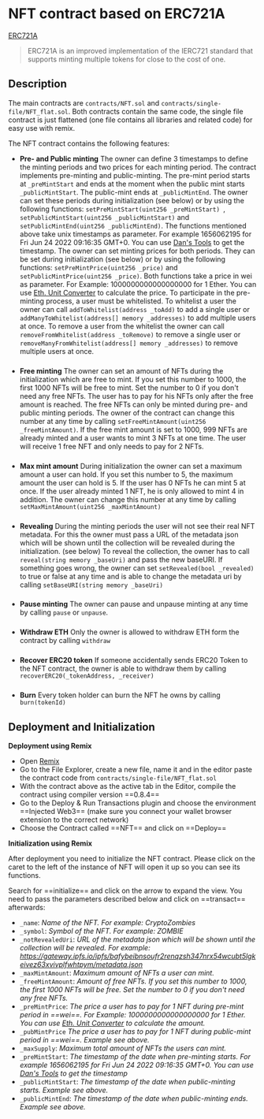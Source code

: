 # NFT contract based on ERC721A
[ERC721A](https://www.erc721a.org/)
> ERC721A is an improved implementation of the IERC721 standard that supports minting multiple tokens for close to the cost of one.

## Description

The main contracts are `contracts/NFT.sol` and `contracts/single-file/NFT_flat.sol`. Both contracts contain the same code, the single file contract is just flattened (one file contains all libraries and related code) for easy use with remix.

The NFT contract contains the following features:

- **Pre- and Public minting**
  The owner can define 3 timestamps to define the minting periods and two prices for each minting period. The contract implements pre-minting and public-minting. The pre-mint period starts at `_preMintStart` and ends at the moment when the public mint starts `_publicMintStart`. The public-mint ends at `_publicMintEnd`. The owner can set these periods during initialization (see below) or by using the following functions:
  `setPreMintStart(uint256 _preMintStart) `, `setPublicMintStart(uint256 _publicMintStart)` and `setPublicMintEnd(uint256 _publicMintEnd)`.
  The functions mentioned above take unix timestamps as parameter. For example 1656062195 for Fri Jun 24 2022 09:16:35 GMT+0. You can use [Dan's Tools](https://www.unixtimestamp.com/) to get the timestamp.
  The owner can set minting prices for both periods. They can be set during initialization (see below) or by using the following functions:
  `setPreMintPrice(uint256 _price)` and `setPublicMintPrice(uint256 _price)`. Both functions take a price in wei as parameter. For Example: 1000000000000000000 for 1 Ether. You can use [Eth. Unit Converter](https://eth-converter.com/) to calculate the price.
  To participate in the pre-minting process, a user must be whitelisted.
  To whitelist a user the owner can call `addToWhitelist(address _toAdd)` to add a single user or `addManyToWhitelist(address[] memory _addresses)` to add multiple users at once.
  To remove a user from the whitelist the owner can call `removeFromWhitelist(address _toRemove)` to remove a single user or `removeManyFromWhitelist(address[] memory _addresses)` to remove multiple users at once.
  
  ### 

- **Free minting**
  The owner can set an amount of NFTs during the initialization which are free to mint. If you set this number to 1000, the first 1000 NFTs will be free to mint. Set the number to 0 if you don't need any free NFTs.
  The user has to pay for his NFTs only after the free amount is reached.
  The free NFTs can only be minted during pre- and public minting periods.
  The owner of the contract can change this number at any time by calling `setFreeMintAmount(uint256 _freeMintAmount)`.
  If the free mint amount is set to 1000, 999 NFTs are already minted and a user wants to mint 3 NFTs at one time. The user will receive 1 free NFT and only needs to pay for 2 NFTs.
  ###


- **Max mint amount**
  During initialization the owner can set a maximum amount a user can hold. If you set this number to 5, the maximum amount the user can hold is 5.
  If the user has 0 NFTs he can mint 5 at once. If the user already minted 1 NFT, he is only allowed to mint 4 in addition.
  The owner can change this number at any time by calling `setMaxMintAmount(uint256 _maxMintAmount)`
  ###
  
- **Revealing**
  During the minting periods the user will not see their real NFT metadata.
  For this the owner must pass a URL of the metadata json which will be shown until the collection will be revealed during the initialization. (see below)
  To reveal the collection, the owner has to call `reveal(string memory _baseUri)` and pass the new baseURI.
  If something goes wrong, the owner can set `setRevealed(bool _revealed)` to true or false at any time and is able to change the metadata uri by calling `setBaseURI(string memory _baseUri)`
  ###

- **Pause minting**
  The owner can pause and unpause minting at any time by calling `pause` or `unpause`.
  ###
- **Withdraw ETH**
  Only the owner is allowed to withdraw ETH form the contract by calling `withdraw`
  ###

- **Recover ERC20 token**
  If someone accidentally sends ERC20 Token to the NFT contract, the owner is able to withdraw them by calling `recoverERC20(_tokenAddress, _receiver)`
  ###

- **Burn**
  Every token holder can burn the NFT he owns by calling `burn(tokenId)`
  ###


## Deployment and Initialization

**Deployment using Remix**

- Open [Remix](https://remix.ethereum.org)
- Go to the File Explorer, create a new file, name it and in the editor paste the contract code from `contracts/single-file/NFT_flat.sol`
- With the contract above as the active tab in the Editor, compile the contract using compiler version ==0.8.4==
- Go to the Deploy & Run Transactions plugin and choose the environment ==Injected Web3== (make sure you connect your wallet browser extension to the correct network)
- Choose the Contract called ==NFT== and click on ==Deploy==

**Initialization using Remix**

After deployment you need to initialize the NFT contract. Please click on the caret to the left of the instance of NFT will open it up so you can see its functions.

Search for ==initialize== and click on the arrow to expand the view. You need to pass the parameters described below and click on ==transact== afterwards:

- `_name`: *Name of the NFT. For example: CryptoZombies*
- `_symbol`: *Symbol of the NFT. For example: ZOMBIE*
- `_notRevealedUri`: *URL of the metadata json which will be shown until the collection will be revealed. For example: https://gateway.ipfs.io/ipfs/bafybeibnsoufr2renqzsh347nrx54wcubt5lgkeivez63xvivplfwhtpym/metadata.json*
- `_maxMintAmount`: *Maximum amount of NFTs a user can mint.*
- `_freeMintAmount`: *Amount of free NFTs. If you set this number to 1000, the first 1000 NFTs will be free. Set the number to 0 if you don't need any free NFTs.*
- `_preMintPrice`: *The price a user has to pay for 1 NFT during pre-mint period in ==wei==. For Example: 1000000000000000000 for 1 Ether. You can use [Eth. Unit Converter](https://eth-converter.com/) to calculate the amount.*
- `_pubMintPrice` *The price a user has to pay for 1 NFT during public-mint period in ==wei==. Example see above.*
- `_maxSupply`: *Maximum total amount of NFTs the users can mint.*
- `_preMintStart`: *The timestamp of the date when pre-minting starts. For example 1656062195 for Fri Jun 24 2022 09:16:35 GMT+0. You can use [Dan's Tools](https://www.unixtimestamp.com/) to get the timestamp*
- `_publicMintStart`: *The timestamp of the date when public-minting starts. Example see above.*
- `_publicMintEnd`: *The timestamp of the date when public-minting ends. Example see above.*
